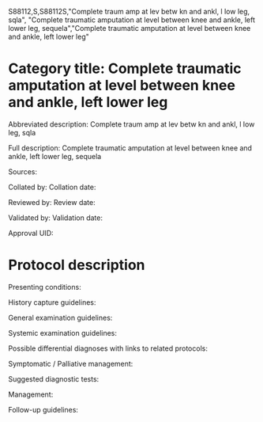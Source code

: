 S88112,S,S88112S,"Complete traum amp at lev betw kn and ankl, l low leg, sqla", "Complete traumatic amputation at level between knee and ankle, left lower leg, sequela","Complete traumatic amputation at level between knee and ankle, left lower leg"
# Category title: Complete traumatic amputation at level between knee and ankle, left lower leg

Abbreviated description: Complete traum amp at lev betw kn and ankl, l low leg, sqla

Full description: Complete traumatic amputation at level between knee and ankle, left lower leg, sequela

Sources:

Collated by:
Collation date:

Reviewed by:
Review date:

Validated by:
Validation date:

Approval UID:

# Protocol description

Presenting conditions:

History capture guidelines:

General examination guidelines:

Systemic examination guidelines:

Possible differential diagnoses with links to related protocols:

Symptomatic / Palliative management:

Suggested diagnostic tests:

Management:

Follow-up guidelines:
